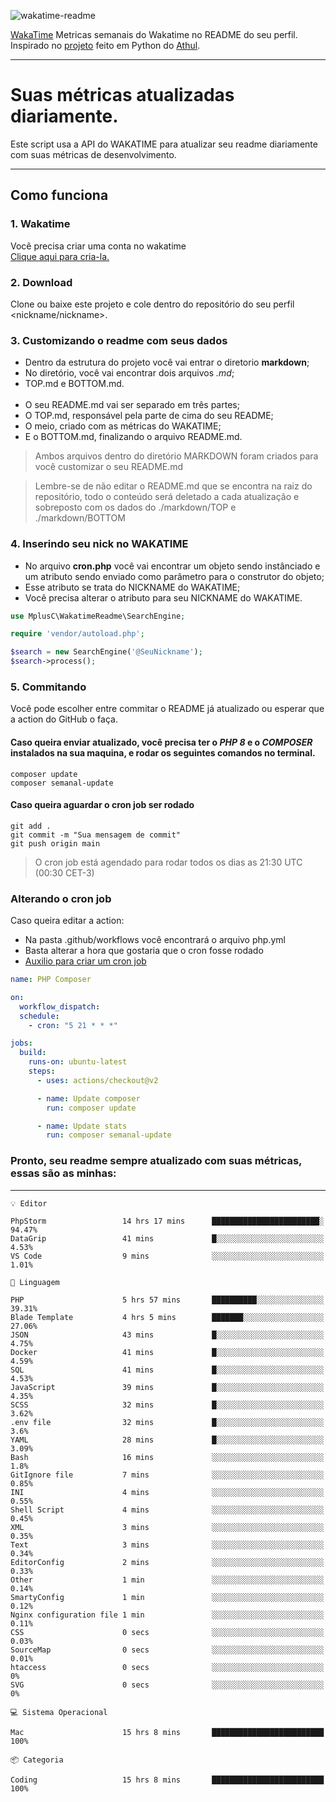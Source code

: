 ![wakatime-readme](https://socialify.git.ci/bymatheus/wakatime-readme/image?description=1&descriptionEditable=M%C3%A9tricas%20semanais%20do%20Wakatime%20no%20seu%20README%20de%20perfil.&font=KoHo&forks=1&language=1&owner=1&pattern=Signal&stargazers=1&theme=Dark)

[WakaTime](https://wakatime.com) Metricas semanais do Wakatime no README do seu perfil. <br>
Inspirado no [projeto](https://github.com/athul/waka-readme) feito em Python do [Athul](https://github.com/athul).
___

# Suas métricas atualizadas diariamente.
Este script usa a API do WAKATIME para atualizar seu readme diariamente com suas métricas de desenvolvimento.

___

## Como funciona

### 1. Wakatime
Você precisa criar uma conta no wakatime <br>
[Clique aqui para cria-la.](https://wakatime.com) 

### 2. Download
Clone ou baixe este projeto e cole dentro do repositório do seu perfil <nickname/nickname>.

### 3. Customizando o readme com seus dados
- Dentro da estrutura do projeto você vai entrar o diretorio **markdown**;  
- No diretório, você vai encontrar dois arquivos *.md*;
- TOP.md e BOTTOM.md.
<br><br>
- O seu README.md vai ser separado em três partes; 
- O TOP.md, responsável pela parte de cima do seu README;
- O meio, criado com as métricas do WAKATIME;
- E o BOTTOM.md, finalizando o arquivo README.md.<br>

> Ambos arquivos dentro do diretório MARKDOWN foram criados para você customizar o seu README.md

> Lembre-se de não editar o README.md que se encontra na raiz do repositório, todo o conteúdo será deletado a cada atualização e sobreposto com os dados do ./markdown/TOP e ./markdown/BOTTOM

### 4. Inserindo seu nick no WAKATIME
- No arquivo **cron.php** você vai encontrar um objeto sendo instânciado e um atributo sendo enviado como parâmetro para o construtor do objeto;
- Esse atributo se trata do NICKNAME do WAKATIME;
- Você precisa alterar o atributo para seu NICKNAME do WAKATIME.

```php
use MplusC\WakatimeReadme\SearchEngine;

require 'vendor/autoload.php';

$search = new SearchEngine('@SeuNickname');
$search->process();
```

### 5. Commitando
Você pode escolher entre commitar o README já atualizado ou esperar que a action do GitHub o faça. <br>

#### Caso queira enviar atualizado, você precisa ter o *PHP 8* e o *COMPOSER* instalados na sua maquina, e rodar os seguintes comandos no terminal.
```composer
composer update
composer semanal-update 
```

#### Caso queira aguardar o cron job ser rodado 
```git 
git add .
git commit -m "Sua mensagem de commit"
git push origin main
```

>O cron job está agendado para rodar todos os dias as 21:30 UTC (00:30 CET-3) 

### Alterando o cron job
Caso queira editar a action:

- Na pasta .github/workflows você encontrará o arquivo php.yml
- Basta alterar a hora que gostaria que o cron fosse rodado
- [Auxilio para criar um cron job](https://crontab.guru)

```yml
name: PHP Composer

on:
  workflow_dispatch:
  schedule:
    - cron: "5 21 * * *"

jobs:
  build:
    runs-on: ubuntu-latest
    steps:
      - uses: actions/checkout@v2

      - name: Update composer
        run: composer update

      - name: Update stats
        run: composer semanal-update
```

### Pronto, seu readme sempre atualizado com suas métricas, essas são as minhas:

___
```text
💡 Editor

PhpStorm                 14 hrs 17 mins      ████████████████████████░     94.47%
DataGrip                 41 mins             █░░░░░░░░░░░░░░░░░░░░░░░░      4.53%
VS Code                  9 mins              ░░░░░░░░░░░░░░░░░░░░░░░░░      1.01%
```
```text
💬 Linguagem

PHP                      5 hrs 57 mins       ██████████░░░░░░░░░░░░░░░     39.31%
Blade Template           4 hrs 5 mins        ███████░░░░░░░░░░░░░░░░░░     27.06%
JSON                     43 mins             █░░░░░░░░░░░░░░░░░░░░░░░░      4.75%
Docker                   41 mins             █░░░░░░░░░░░░░░░░░░░░░░░░      4.59%
SQL                      41 mins             █░░░░░░░░░░░░░░░░░░░░░░░░      4.53%
JavaScript               39 mins             █░░░░░░░░░░░░░░░░░░░░░░░░      4.35%
SCSS                     32 mins             █░░░░░░░░░░░░░░░░░░░░░░░░      3.62%
.env file                32 mins             █░░░░░░░░░░░░░░░░░░░░░░░░       3.6%
YAML                     28 mins             █░░░░░░░░░░░░░░░░░░░░░░░░      3.09%
Bash                     16 mins             ░░░░░░░░░░░░░░░░░░░░░░░░░       1.8%
GitIgnore file           7 mins              ░░░░░░░░░░░░░░░░░░░░░░░░░      0.85%
INI                      4 mins              ░░░░░░░░░░░░░░░░░░░░░░░░░      0.55%
Shell Script             4 mins              ░░░░░░░░░░░░░░░░░░░░░░░░░      0.45%
XML                      3 mins              ░░░░░░░░░░░░░░░░░░░░░░░░░      0.35%
Text                     3 mins              ░░░░░░░░░░░░░░░░░░░░░░░░░      0.34%
EditorConfig             2 mins              ░░░░░░░░░░░░░░░░░░░░░░░░░      0.33%
Other                    1 min               ░░░░░░░░░░░░░░░░░░░░░░░░░      0.14%
SmartyConfig             1 min               ░░░░░░░░░░░░░░░░░░░░░░░░░      0.12%
Nginx configuration file 1 min               ░░░░░░░░░░░░░░░░░░░░░░░░░      0.11%
CSS                      0 secs              ░░░░░░░░░░░░░░░░░░░░░░░░░      0.03%
SourceMap                0 secs              ░░░░░░░░░░░░░░░░░░░░░░░░░      0.01%
htaccess                 0 secs              ░░░░░░░░░░░░░░░░░░░░░░░░░         0%
SVG                      0 secs              ░░░░░░░░░░░░░░░░░░░░░░░░░         0%
```
```text
💻 Sistema Operacional

Mac                      15 hrs 8 mins       █████████████████████████       100%
```
```text
📦 Categoria

Coding                   15 hrs 8 mins       █████████████████████████       100%
```
